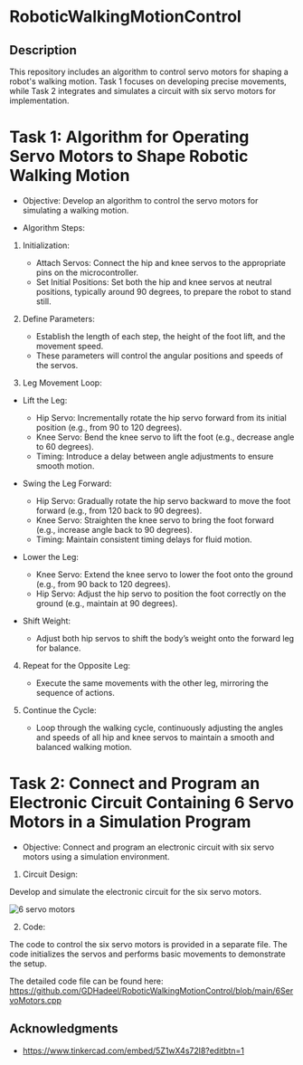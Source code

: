 # RoboticWalkingMotionControl

## Description
This repository includes an algorithm to control servo motors for shaping a robot's walking motion. Task 1 focuses on developing precise movements, while Task 2 integrates and simulates a circuit with six servo motors for implementation.

# Task 1: Algorithm for Operating Servo Motors to Shape Robotic Walking Motion
* Objective: Develop an algorithm to control the servo motors for simulating a walking motion.

* Algorithm Steps:
  
1. Initialization:
   * Attach Servos: Connect the hip and knee servos to the appropriate pins on the microcontroller.
   * Set Initial Positions: Set both the hip and knee servos at neutral positions, typically around 90 degrees, to prepare the robot to stand still.

2. Define Parameters:
   * Establish the length of each step, the height of the foot lift, and the movement speed.
   * These parameters will control the angular positions and speeds of the servos.

3. Leg Movement Loop:
 - Lift the Leg:
   * Hip Servo: Incrementally rotate the hip servo forward from its initial position (e.g., from 90 to 120 degrees).
   * Knee Servo: Bend the knee servo to lift the foot (e.g., decrease angle to 60 degrees).
   * Timing: Introduce a delay between angle adjustments to ensure smooth motion.

  - Swing the Leg Forward:
     * Hip Servo: Gradually rotate the hip servo backward to move the foot forward (e.g., from 120 back to 90 degrees).
     * Knee Servo: Straighten the knee servo to bring the foot forward (e.g., increase angle back to 90 degrees).
     * Timing: Maintain consistent timing delays for fluid motion.

   - Lower the Leg:
     * Knee Servo: Extend the knee servo to lower the foot onto the ground (e.g., from 90 back to 120 degrees).
     * Hip Servo: Adjust the hip servo to position the foot correctly on the ground (e.g., maintain at 90 degrees).

   - Shift Weight:
     * Adjust both hip servos to shift the body’s weight onto the forward leg for balance.

4. Repeat for the Opposite Leg:
   * Execute the same movements with the other leg, mirroring the sequence of actions.

5. Continue the Cycle:
   * Loop through the walking cycle, continuously adjusting the angles and speeds of all hip and knee servos to maintain a smooth and balanced walking motion.


# Task 2: Connect and Program an Electronic Circuit Containing 6 Servo Motors in a Simulation Program

* Objective: Connect and program an electronic circuit with six servo motors using a simulation environment.

1. Circuit Design:
   
Develop and simulate the electronic circuit for the six servo motors.

![6 servo motors](https://github.com/GDHadeel/RoboticWalkingMotionControl/assets/126657301/825dc10a-9be9-41ea-af0d-a68f8ddc271a)

2. Code:
   
The code to control the six servo motors is provided in a separate file. The code initializes the servos and performs basic movements to demonstrate the setup.

The detailed code file can be found here: https://github.com/GDHadeel/RoboticWalkingMotionControl/blob/main/6ServoMotors.cpp

## Acknowledgments

* https://www.tinkercad.com/embed/5Z1wX4s72l8?editbtn=1





